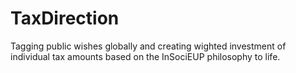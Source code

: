 # TaxDirection
Tagging public wishes globally and creating wighted investment of individual tax amounts based on the InSociEUP philosophy to life.
